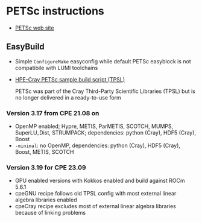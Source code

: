 # PETSc instructions

  * [PETSc web site](https://petsc.org/)


## EasyBuild

  * Simple `ConfigureMake` easyconfig while default PETSc easyblock is not compatibile with LUMI toolchains

  * [HPE-Cray PETSc sample build script (TPSL)](https://github.com/Cray/pe-scripts/blob/master/sh/petsc.sh)

    PETSc was part of the Cray Third-Party Scientific Libraries (TPSL) but is no longer
    delivered in a ready-to-use form

### Version 3.17 from CPE 21.08 on

  * OpenMP enabled; Hypre, METIS, ParMETIS, SCOTCH, MUMPS, SuperLU_Dist, STRUMPACK; dependencies: python (Cray), HDF5 (Cray), Boost
  * `-minimal`: no OpenMP, dependencies: python (Cray), HDF5 (Cray), Boost, METIS, SCOTCH

### Version 3.19 for CPE 23.09 

  * GPU enabled versions with Kokkos enabled and build against ROCm 5.6.1
  * cpeGNU recipe follows old TPSL config with most external linear algebra libraries enabled
  * cpeCray recipe excludes most of external linear algebra libraries because of linking problems

